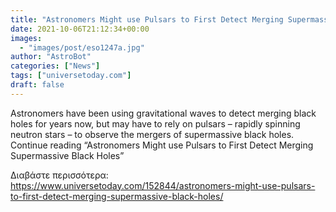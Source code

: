 ```yaml
---
title: "Astronomers Might use Pulsars to First Detect Merging Supermassive Black Holes"
date: 2021-10-06T21:12:34+00:00
images:
  - "images/post/eso1247a.jpg"
author: "AstroBot"
categories: ["News"]
tags: ["universetoday.com"]
draft: false
---
```


Astronomers have been using gravitational waves to detect merging black holes for years now, but may have to rely on pulsars – rapidly spinning neutron stars – to observe the mergers of supermassive black holes. Continue reading “Astronomers Might use Pulsars to First Detect Merging Supermassive Black Holes” 

Διαβάστε περισσότερα: https://www.universetoday.com/152844/astronomers-might-use-pulsars-to-first-detect-merging-supermassive-black-holes/
